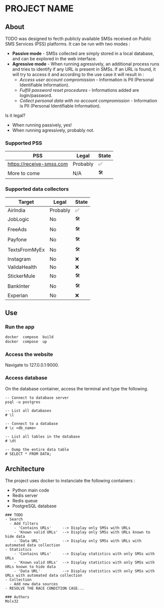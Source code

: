 
 # PROJECT NAME

## About
TODO was designed to fecth publicly available SMSs received on Public SMS Services (PSS) platforms. It can be run with two modes : 
- **Passive mode** - SMSs collected are simply stored in a local database, and can be explored in the web interface. 
- **Agressive mode** - When running agressively, an additional process runs and tries to identify if any URL is present in SMSs. If an URL is found, it will try to access it and according to the use case it will result in :
  -  *Access user account compromission* - Information is  PII (Personal Identifiable Information).
  - *Fulfill password reset procedures* - Informations added are login/password.
  - *Collect personal data with no account compromission* - Information is  PII (Personal Identifiable Information).

Is it legal?
- When running passively, yes!
- When running agressively, probably not.

### Supported PSS

| PSS                      | Legal    | State |  
|--------------------------|----------|-------|
| https://receive-smss.com | Probably |  ✅   |
| More to come             |   N/A    | 🛠️    |

### Supported data collectors
| Target        | Legal    | State |  
|---------------|----------|-------|
| AirIndia      | Probably |  ✅   |
| JobLogic      | No       |  🛠️   |
| FreeAds       | No       |  🛠️   |
| Payfone       | No       |  🛠️   |
| TextsFromMyEx | No       |  🛠️   |
| Instagram     | No       |  ❌   |
| ValidaHealth  | No       |  ❌   |
| StickerMule   | No       |  🛠️   |
| BankInter     | No       |  🛠️   |
| Experian      | No       |  ❌   |

  

## Use

### Run the app
```bash
docker  compose  build
docker  compose  up
```
### Access the website
Navigate to 127.0.0.1:9000.

### Access database
On the database container, access the terminal and type the following.
```
-- Connect to database server
psql -u postgres 

-- List all databases
# \l

-- Connect to a database
# \c <db_name>

-- List all tables in the database
# \dt

-- Dump the entire data table
# SELECT * FROM DATA;
```

## Architecture

The project uses docker to instanciate the following containers :

- Python main code
- Redis server
- Redis queue
- PostgreSQL database


```
### TODO
- Search
  - Add filters
    - 'Contains URLs'     --> Display only SMSs with URLs
    - 'Known valid URLs'  --> Display only SMSs with URLs known to hide data
    - 'Data URL'          --> Display only SMSs with URLs with automated data collection
- Statistics
    - 'Contains URLs'     --> Display statistics with only SMSs with URLs
    - 'Known valid URLs'  --> Display statistics with only SMSs with URLs known to hide data
    - 'Data URL'          --> Display statistics with only SMSs with URLs with automated data collection
- Collection
  - Add new data sources
- RESOLVE THE RACE CONDITION CASE...

### Authors
Molx32